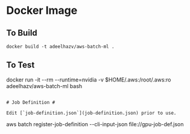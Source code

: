 # Docker Image #

## To Build ##

```
docker build -t adeelhazv/aws-batch-ml .
```

## To Test ##

docker run -it --rm --runtime=nvidia -v $HOME/.aws:/root/.aws:ro adeelhazv/aws-batch-ml bash
```

# Job Definition #

Edit [`job-definition.json`](job-definition.json) prior to use.

```
aws batch register-job-definition --cli-input-json file://gpu-job-def.json
```
